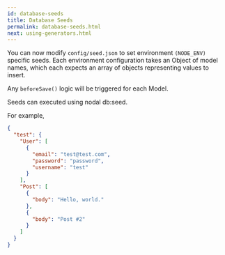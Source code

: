 ```yaml
---
id: database-seeds
title: Database Seeds
permalink: database-seeds.html
next: using-generators.html
---
```


You can now modify `config/seed.json` to set environment `(NODE_ENV)` specific seeds. Each environment configuration takes an Object of model names, which each expects an array of objects representing values to insert.

Any `beforeSave()` logic will be triggered for each Model.

Seeds can executed using nodal db:seed.

For example,

```json
{
  "test": {
    "User": [
      {
        "email": "test@test.com",
        "password": "password",
        "username": "test"
      }
    ],
    "Post": [
      {
        "body": "Hello, world."
      },
      {
        "body": "Post #2"
      }
    ]
  }
}
```
